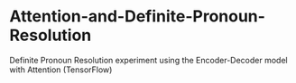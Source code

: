 # Attention-and-Definite-Pronoun-Resolution
Definite Pronoun Resolution experiment using the Encoder-Decoder model with Attention (TensorFlow)
